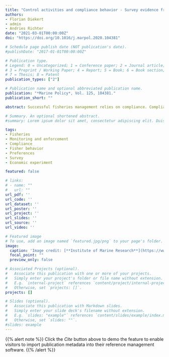 ```yaml
---
title: "Control activities and compliance behavior - Survey evidence from Norway"
authors:
- Florian Diekert
- admin
- Andries Richter
date: "2021-03-01T00:00:00Z"
doi: "https://doi.org/10.1016/j.marpol.2020.104381"

# Schedule page publish date (NOT publication's date).
#publishDate: "2017-01-01T00:00:00Z"

# Publication type.
# Legend: 0 = Uncategorized; 1 = Conference paper; 2 = Journal article;
# 3 = Preprint / Working Paper; 4 = Report; 5 = Book; 6 = Book section;
# 7 = Thesis; 8 = Patent
publication_types: ["2"]

# Publication name and optional abbreviated publication name.
publication: "*Marine Policy*, Vol. 125, 104381."
publication_short: ""

abstract: Successful fisheries management relies on compliance. Compliance in turn relies on the perceived legitimacy of the existing rules and regulations, the effectiveness of monitoring and enforcement, and on the positive feedback loop between legitimacy and effectiveness. Against the backdrop of increasing incentives to violate rules and regulations in modern fisheries, there are concerns that traditional control activities relying on physical inspections, are no longer effective in safeguarding sustainability. Modern control activities, which make use of new technologies, such as camera surveillance on vessels, remote monitoring (drones, planes, satellites) and real-time monitoring of catches with automated data recording, may offer a promising alternative to enforcement officers conducting physical inspections. This paper presents evidence from a large-scale survey among Norwegian fishers, investigating (i) attitudes towards traditional and modern control activities, and (ii) how expectations about and experiences of physical inspections affect compliance behavior. We also investigate the role of individual factors on compliance, such as risk aversion, which we measure with an economic experiment. While we cannot document an effect of risk aversion on compliance behavior, we find that having experienced more controls in the past and perceiving the likelihood of future control as higher, significantly reduce rule violations. We also find that survey respondents appreciate traditional enforcement measures, while they have mixed attitudes towards modern control activities.

# Summary. An optional shortened abstract.
#summary: Lorem ipsum dolor sit amet, consectetur adipiscing elit. Duis posuere tellus ac convallis placerat. Proin tincidunt magna sed ex sollicitudin condimentum.

tags:
- Fisheries
- Monitoring and enforcement
- Compliance 
- Fisher behavior
- Preferences
- Survey
- Economic experiment

featured: false

# links:
# - name: ""
#   url: ""
url_pdf: ''
url_code: ''
url_dataset: ''
url_poster: ''
url_project: ''
url_slides: ''
url_source: ''
url_video: ''

# Featured image
# To use, add an image named `featured.jpg/png` to your page's folder. 
image:
  caption: 'Image credit: [**Institute of Marine Research**](https://www.regjeringen.no/contentassets/1b21c0734b5042e489c24234e9927b73/en-gb/hfig/fig5-2.jpg?preset=fullsize)'
  focal_point: ""
  preview_only: false

# Associated Projects (optional).
#   Associate this publication with one or more of your projects.
#   Simply enter your project's folder or file name without extension.
#   E.g. `internal-project` references `content/project/internal-project/index.md`.
#   Otherwise, set `projects: []`.
projects: []

# Slides (optional).
#   Associate this publication with Markdown slides.
#   Simply enter your slide deck's filename without extension.
#   E.g. `slides: "example"` references `content/slides/example/index.md`.
#   Otherwise, set `slides: ""`.
#slides: example
---
```


{{% alert note %}}
Click the *Cite* button above to demo the feature to enable visitors to import publication metadata into their reference management software.
{{% /alert %}}